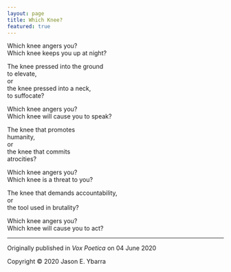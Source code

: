 ```yaml
---
layout: page
title: Which Knee?
featured: true
---
```


Which knee angers you?  
Which knee keeps you up at night?  

The knee pressed into the ground  
to elevate,  
or  
the knee pressed into a neck,  
to suffocate?  

Which knee angers you?  
Which knee will cause you to speak?  

The knee that promotes  
humanity,  
or  
the knee that commits  
atrocities?  

Which knee angers you?  
Which knee is a threat to you?  
 
The knee that demands accountability,  
or  
the tool used in brutality?  

Which knee angers you?  
Which knee will cause you to act?  

---
Originally published in *Vox Poetica* on 04 June 2020  

Copyright © 2020 Jason E. Ybarra
